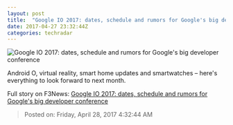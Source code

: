 ```yaml
---
layout: post
title:  "Google IO 2017: dates, schedule and rumors for Google's big developer conference"
date: 2017-04-27 23:32:44Z
categories: techradar
---
```


![Google IO 2017: dates, schedule and rumors for Google's big developer conference](http://cdn.mos.cms.futurecdn.net/46d5131b49dda0b453974318e0986303-1200-80.jpg)

Android O, virtual reality, smart home updates and smartwatches – here's everything to look forward to next month.


Full story on F3News: [Google IO 2017: dates, schedule and rumors for Google's big developer conference](http://www.f3nws.com/n/ZQc2FH)

> Posted on: Friday, April 28, 2017 4:32:44 AM
